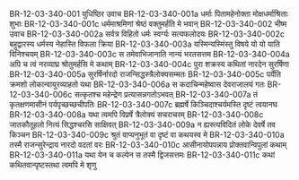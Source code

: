 
BR-12-03-340-001  	युधिष्ठिर उवाच
BR-12-03-340-001a	धर्माः पितामहेनोक्ता मोक्षधर्माश्रिताः शुभाः
BR-12-03-340-001c	धर्ममाश्रमिणां श्रेष्ठं वक्तुमर्हति मे भवान्
BR-12-03-340-002  	भीष्म उवाच
BR-12-03-340-002a	सर्वत्र विहितो धर्मः स्वर्ग्यः सत्यफलोदयः
BR-12-03-340-002c	बहुद्वारस्य धर्मस्य नेहास्ति विफला क्रिया
BR-12-03-340-003a	यस्मिन्यस्मिंस्तु विषये यो यो याति विनिश्चयम्
BR-12-03-340-003c	स तमेवाभिजानाति नान्यं भरतसत्तम
BR-12-03-340-004a	अपि च त्वं नरव्याघ्र श्रोतुमर्हसि मे कथाम्
BR-12-03-340-004c	पुरा शक्रस्य कथितां नारदेन सुरर्षिणा
BR-12-03-340-005a	सुरर्षिर्नारदो राजन्सिद्धस्त्रैलोक्यसम्मतः
BR-12-03-340-005c	पर्येति क्रमशो लोकान्वायुरव्याहतो यथा
BR-12-03-340-006a	स कदाचिन्महेष्वास देवराजालयं गतः
BR-12-03-340-006c	सत्कृतश्च महेन्द्रेण प्रत्यासन्नगतोऽभवत्
BR-12-03-340-007a	तं कृतक्षणमासीनं पर्यपृच्छच्छचीपतिः
BR-12-03-340-007c	ब्रह्मर्षे किञ्चिदाश्चर्यमस्ति दृष्टं त्वयानघ
BR-12-03-340-008a	यथा त्वमपि विप्रर्षे त्रैलोक्यं सचराचरम्
BR-12-03-340-008c	जातकौतूहलो नित्यं सिद्धश्चरसि साक्षिवत्
BR-12-03-340-009a	न ह्यस्त्यविदितं लोके देवर्षे तव किञ्चन
BR-12-03-340-009c	श्रुतं वाप्यनुभूतं वा दृष्टं वा कथयस्व मे
BR-12-03-340-010a	तस्मै राजन्सुरेन्द्राय नारदो वदतां वरः
BR-12-03-340-010c	आसीनायोपपन्नाय प्रोक्तवान्विपुलां कथाम्
BR-12-03-340-011a	यथा येन च कल्पेन स तस्मै द्विजसत्तमः
BR-12-03-340-011c	कथां कथितवान्पृष्टस्तथा त्वमपि मे शृणु

